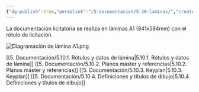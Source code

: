 ```yaml
---
{"dg-publish":true,"permalink":"/5-documentacion/5-10-laminas/","created":"2024-12-27T14:37:15.177-03:00","updated":"2025-01-28T19:23:27.787-03:00"}
---
```


La documentación licitatoria se realiza en láminas A1 (841x594mm) con el rótulo de licitación.

![Diagramación de lámina A1.png](/img/user/1000.%20Assets/1000.%20Im%C3%A1genes/Diagramaci%C3%B3n%20de%20l%C3%A1mina%20A1.png)

[[5. Documentación/5.10.1. Rótulos y datos de lámina\|5.10.1. Rótulos y datos de lámina]]
[[5. Documentación/5.10.2. Planos máster y referencias\|5.10.2. Planos máster y referencias]]
[[5. Documentación/5.10.3. Keyplan\|5.10.3. Keyplan]]
[[5. Documentación/5.10.4. Definiciones y títulos de dibujo\|5.10.4. Definiciones y títulos de dibujo]]